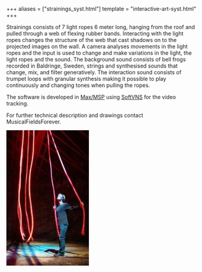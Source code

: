 +++
aliases = ["strainings_syst.html"]
template = "interactive-art-syst.html"
+++

Strainings consists of 7 light ropes 6 meter long, hanging from the roof and pulled through a web of flexing rubber bands. Interacting with the light ropes changes the structure of the web that cast shadows on to the projected images on the wall. A camera analyses movements in the light ropes and the input is used to change and make variations in the light, the light ropes and the sound. The background sound consists of bell frogs recorded in Baldringe, Sweden, strings and synthesised sounds that change, mix, and filter generatively. The interaction sound consists of trumpet loops with granular synthesis making it possible to play continuously and changing tones when pulling the ropes.

The software is developed in [Max/MSP](https://cycling74.com) using [SoftVNS](http://homepage.mac.com/davidrokeby/softVNS.html) for the video tracking.

For further technical description and drawings contact MusicalFieldsForever.


<!-- break -->


![Strainings 30](/images/Strainings-30.jpg)
